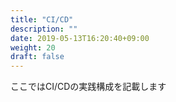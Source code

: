 ```yaml
---
title: "CI/CD"
description: ""
date: 2019-05-13T16:20:40+09:00
weight: 20
draft: false
---
```

ここではCI/CDの実践構成を記載します